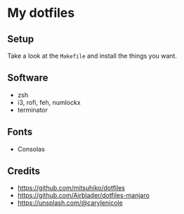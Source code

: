 # My dotfiles

## Setup
Take a look at the `Makefile` and install the things you want.

## Software
* zsh
* i3, rofi, feh, numlockx
* terminator

## Fonts
* Consolas

## Credits
* https://github.com/mitsuhiko/dotfiles
* https://github.com/Airblader/dotfiles-manjaro
* https://unsplash.com/@carylenicole
